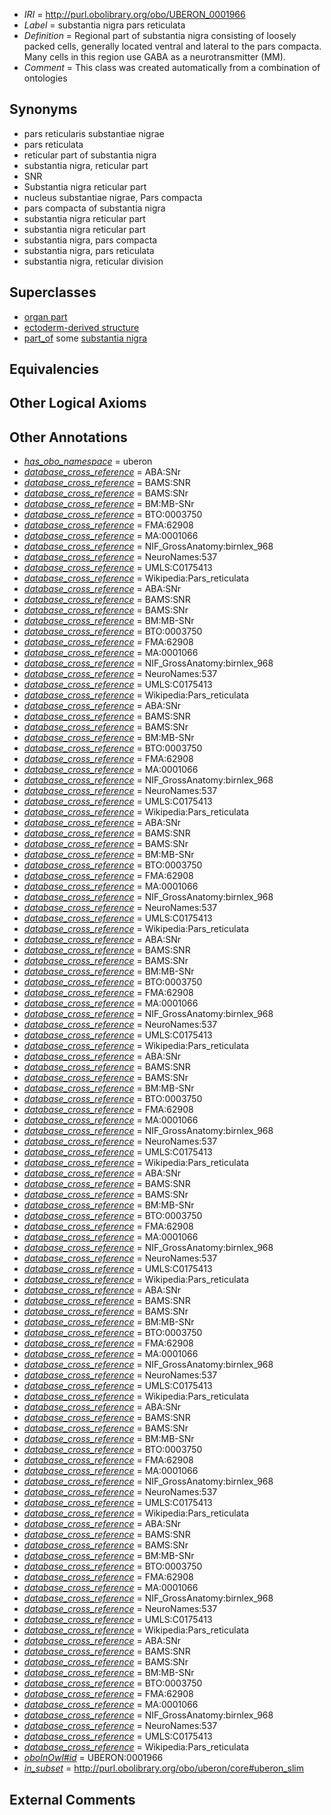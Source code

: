  * *IRI* = http://purl.obolibrary.org/obo/UBERON_0001966
 * *Label* = substantia nigra pars reticulata
 * *Definition* = Regional part of substantia nigra consisting of loosely packed cells, generally located ventral and lateral to the pars compacta. Many cells in this region use GABA as a neurotransmitter (MM).
 * *Comment* = This class was created automatically from a combination of ontologies

## Synonyms

 * pars reticularis substantiae nigrae
 * pars reticulata
 * reticular part of substantia nigra
 * substantia nigra, reticular part
 * SNR
 * Substantia nigra reticular part
 * nucleus substantiae nigrae, Pars compacta
 * pars compacta of substantia nigra
 * substantia nigra reticular part
 * substantia nigra reticular part
 * substantia nigra, pars compacta
 * substantia nigra, pars reticulata
 * substantia nigra, reticular division

## Superclasses

 * [organ part](../../UBERON/64/UBERON_0000064.md)
 * [ectoderm-derived structure](../../UBERON/21/UBERON_0004121.md)
 * [part_of](../../BFO/50/BFO_0000050.md) some [substantia nigra](../../UBERON/38/UBERON_0002038.md)

## Equivalencies


## Other Logical Axioms


## Other Annotations

 * *[has_obo_namespace](../../ce/oboInOwl#hasOBONamespace.md)* = uberon
 * *[database_cross_reference](../../ef/oboInOwl#hasDbXref.md)* = ABA:SNr
 * *[database_cross_reference](../../ef/oboInOwl#hasDbXref.md)* = BAMS:SNR
 * *[database_cross_reference](../../ef/oboInOwl#hasDbXref.md)* = BAMS:SNr
 * *[database_cross_reference](../../ef/oboInOwl#hasDbXref.md)* = BM:MB-SNr
 * *[database_cross_reference](../../ef/oboInOwl#hasDbXref.md)* = BTO:0003750
 * *[database_cross_reference](../../ef/oboInOwl#hasDbXref.md)* = FMA:62908
 * *[database_cross_reference](../../ef/oboInOwl#hasDbXref.md)* = MA:0001066
 * *[database_cross_reference](../../ef/oboInOwl#hasDbXref.md)* = NIF_GrossAnatomy:birnlex_968
 * *[database_cross_reference](../../ef/oboInOwl#hasDbXref.md)* = NeuroNames:537
 * *[database_cross_reference](../../ef/oboInOwl#hasDbXref.md)* = UMLS:C0175413
 * *[database_cross_reference](../../ef/oboInOwl#hasDbXref.md)* = Wikipedia:Pars_reticulata
 * *[database_cross_reference](../../ef/oboInOwl#hasDbXref.md)* = ABA:SNr
 * *[database_cross_reference](../../ef/oboInOwl#hasDbXref.md)* = BAMS:SNR
 * *[database_cross_reference](../../ef/oboInOwl#hasDbXref.md)* = BAMS:SNr
 * *[database_cross_reference](../../ef/oboInOwl#hasDbXref.md)* = BM:MB-SNr
 * *[database_cross_reference](../../ef/oboInOwl#hasDbXref.md)* = BTO:0003750
 * *[database_cross_reference](../../ef/oboInOwl#hasDbXref.md)* = FMA:62908
 * *[database_cross_reference](../../ef/oboInOwl#hasDbXref.md)* = MA:0001066
 * *[database_cross_reference](../../ef/oboInOwl#hasDbXref.md)* = NIF_GrossAnatomy:birnlex_968
 * *[database_cross_reference](../../ef/oboInOwl#hasDbXref.md)* = NeuroNames:537
 * *[database_cross_reference](../../ef/oboInOwl#hasDbXref.md)* = UMLS:C0175413
 * *[database_cross_reference](../../ef/oboInOwl#hasDbXref.md)* = Wikipedia:Pars_reticulata
 * *[database_cross_reference](../../ef/oboInOwl#hasDbXref.md)* = ABA:SNr
 * *[database_cross_reference](../../ef/oboInOwl#hasDbXref.md)* = BAMS:SNR
 * *[database_cross_reference](../../ef/oboInOwl#hasDbXref.md)* = BAMS:SNr
 * *[database_cross_reference](../../ef/oboInOwl#hasDbXref.md)* = BM:MB-SNr
 * *[database_cross_reference](../../ef/oboInOwl#hasDbXref.md)* = BTO:0003750
 * *[database_cross_reference](../../ef/oboInOwl#hasDbXref.md)* = FMA:62908
 * *[database_cross_reference](../../ef/oboInOwl#hasDbXref.md)* = MA:0001066
 * *[database_cross_reference](../../ef/oboInOwl#hasDbXref.md)* = NIF_GrossAnatomy:birnlex_968
 * *[database_cross_reference](../../ef/oboInOwl#hasDbXref.md)* = NeuroNames:537
 * *[database_cross_reference](../../ef/oboInOwl#hasDbXref.md)* = UMLS:C0175413
 * *[database_cross_reference](../../ef/oboInOwl#hasDbXref.md)* = Wikipedia:Pars_reticulata
 * *[database_cross_reference](../../ef/oboInOwl#hasDbXref.md)* = ABA:SNr
 * *[database_cross_reference](../../ef/oboInOwl#hasDbXref.md)* = BAMS:SNR
 * *[database_cross_reference](../../ef/oboInOwl#hasDbXref.md)* = BAMS:SNr
 * *[database_cross_reference](../../ef/oboInOwl#hasDbXref.md)* = BM:MB-SNr
 * *[database_cross_reference](../../ef/oboInOwl#hasDbXref.md)* = BTO:0003750
 * *[database_cross_reference](../../ef/oboInOwl#hasDbXref.md)* = FMA:62908
 * *[database_cross_reference](../../ef/oboInOwl#hasDbXref.md)* = MA:0001066
 * *[database_cross_reference](../../ef/oboInOwl#hasDbXref.md)* = NIF_GrossAnatomy:birnlex_968
 * *[database_cross_reference](../../ef/oboInOwl#hasDbXref.md)* = NeuroNames:537
 * *[database_cross_reference](../../ef/oboInOwl#hasDbXref.md)* = UMLS:C0175413
 * *[database_cross_reference](../../ef/oboInOwl#hasDbXref.md)* = Wikipedia:Pars_reticulata
 * *[database_cross_reference](../../ef/oboInOwl#hasDbXref.md)* = ABA:SNr
 * *[database_cross_reference](../../ef/oboInOwl#hasDbXref.md)* = BAMS:SNR
 * *[database_cross_reference](../../ef/oboInOwl#hasDbXref.md)* = BAMS:SNr
 * *[database_cross_reference](../../ef/oboInOwl#hasDbXref.md)* = BM:MB-SNr
 * *[database_cross_reference](../../ef/oboInOwl#hasDbXref.md)* = BTO:0003750
 * *[database_cross_reference](../../ef/oboInOwl#hasDbXref.md)* = FMA:62908
 * *[database_cross_reference](../../ef/oboInOwl#hasDbXref.md)* = MA:0001066
 * *[database_cross_reference](../../ef/oboInOwl#hasDbXref.md)* = NIF_GrossAnatomy:birnlex_968
 * *[database_cross_reference](../../ef/oboInOwl#hasDbXref.md)* = NeuroNames:537
 * *[database_cross_reference](../../ef/oboInOwl#hasDbXref.md)* = UMLS:C0175413
 * *[database_cross_reference](../../ef/oboInOwl#hasDbXref.md)* = Wikipedia:Pars_reticulata
 * *[database_cross_reference](../../ef/oboInOwl#hasDbXref.md)* = ABA:SNr
 * *[database_cross_reference](../../ef/oboInOwl#hasDbXref.md)* = BAMS:SNR
 * *[database_cross_reference](../../ef/oboInOwl#hasDbXref.md)* = BAMS:SNr
 * *[database_cross_reference](../../ef/oboInOwl#hasDbXref.md)* = BM:MB-SNr
 * *[database_cross_reference](../../ef/oboInOwl#hasDbXref.md)* = BTO:0003750
 * *[database_cross_reference](../../ef/oboInOwl#hasDbXref.md)* = FMA:62908
 * *[database_cross_reference](../../ef/oboInOwl#hasDbXref.md)* = MA:0001066
 * *[database_cross_reference](../../ef/oboInOwl#hasDbXref.md)* = NIF_GrossAnatomy:birnlex_968
 * *[database_cross_reference](../../ef/oboInOwl#hasDbXref.md)* = NeuroNames:537
 * *[database_cross_reference](../../ef/oboInOwl#hasDbXref.md)* = UMLS:C0175413
 * *[database_cross_reference](../../ef/oboInOwl#hasDbXref.md)* = Wikipedia:Pars_reticulata
 * *[database_cross_reference](../../ef/oboInOwl#hasDbXref.md)* = ABA:SNr
 * *[database_cross_reference](../../ef/oboInOwl#hasDbXref.md)* = BAMS:SNR
 * *[database_cross_reference](../../ef/oboInOwl#hasDbXref.md)* = BAMS:SNr
 * *[database_cross_reference](../../ef/oboInOwl#hasDbXref.md)* = BM:MB-SNr
 * *[database_cross_reference](../../ef/oboInOwl#hasDbXref.md)* = BTO:0003750
 * *[database_cross_reference](../../ef/oboInOwl#hasDbXref.md)* = FMA:62908
 * *[database_cross_reference](../../ef/oboInOwl#hasDbXref.md)* = MA:0001066
 * *[database_cross_reference](../../ef/oboInOwl#hasDbXref.md)* = NIF_GrossAnatomy:birnlex_968
 * *[database_cross_reference](../../ef/oboInOwl#hasDbXref.md)* = NeuroNames:537
 * *[database_cross_reference](../../ef/oboInOwl#hasDbXref.md)* = UMLS:C0175413
 * *[database_cross_reference](../../ef/oboInOwl#hasDbXref.md)* = Wikipedia:Pars_reticulata
 * *[database_cross_reference](../../ef/oboInOwl#hasDbXref.md)* = ABA:SNr
 * *[database_cross_reference](../../ef/oboInOwl#hasDbXref.md)* = BAMS:SNR
 * *[database_cross_reference](../../ef/oboInOwl#hasDbXref.md)* = BAMS:SNr
 * *[database_cross_reference](../../ef/oboInOwl#hasDbXref.md)* = BM:MB-SNr
 * *[database_cross_reference](../../ef/oboInOwl#hasDbXref.md)* = BTO:0003750
 * *[database_cross_reference](../../ef/oboInOwl#hasDbXref.md)* = FMA:62908
 * *[database_cross_reference](../../ef/oboInOwl#hasDbXref.md)* = MA:0001066
 * *[database_cross_reference](../../ef/oboInOwl#hasDbXref.md)* = NIF_GrossAnatomy:birnlex_968
 * *[database_cross_reference](../../ef/oboInOwl#hasDbXref.md)* = NeuroNames:537
 * *[database_cross_reference](../../ef/oboInOwl#hasDbXref.md)* = UMLS:C0175413
 * *[database_cross_reference](../../ef/oboInOwl#hasDbXref.md)* = Wikipedia:Pars_reticulata
 * *[database_cross_reference](../../ef/oboInOwl#hasDbXref.md)* = ABA:SNr
 * *[database_cross_reference](../../ef/oboInOwl#hasDbXref.md)* = BAMS:SNR
 * *[database_cross_reference](../../ef/oboInOwl#hasDbXref.md)* = BAMS:SNr
 * *[database_cross_reference](../../ef/oboInOwl#hasDbXref.md)* = BM:MB-SNr
 * *[database_cross_reference](../../ef/oboInOwl#hasDbXref.md)* = BTO:0003750
 * *[database_cross_reference](../../ef/oboInOwl#hasDbXref.md)* = FMA:62908
 * *[database_cross_reference](../../ef/oboInOwl#hasDbXref.md)* = MA:0001066
 * *[database_cross_reference](../../ef/oboInOwl#hasDbXref.md)* = NIF_GrossAnatomy:birnlex_968
 * *[database_cross_reference](../../ef/oboInOwl#hasDbXref.md)* = NeuroNames:537
 * *[database_cross_reference](../../ef/oboInOwl#hasDbXref.md)* = UMLS:C0175413
 * *[database_cross_reference](../../ef/oboInOwl#hasDbXref.md)* = Wikipedia:Pars_reticulata
 * *[database_cross_reference](../../ef/oboInOwl#hasDbXref.md)* = ABA:SNr
 * *[database_cross_reference](../../ef/oboInOwl#hasDbXref.md)* = BAMS:SNR
 * *[database_cross_reference](../../ef/oboInOwl#hasDbXref.md)* = BAMS:SNr
 * *[database_cross_reference](../../ef/oboInOwl#hasDbXref.md)* = BM:MB-SNr
 * *[database_cross_reference](../../ef/oboInOwl#hasDbXref.md)* = BTO:0003750
 * *[database_cross_reference](../../ef/oboInOwl#hasDbXref.md)* = FMA:62908
 * *[database_cross_reference](../../ef/oboInOwl#hasDbXref.md)* = MA:0001066
 * *[database_cross_reference](../../ef/oboInOwl#hasDbXref.md)* = NIF_GrossAnatomy:birnlex_968
 * *[database_cross_reference](../../ef/oboInOwl#hasDbXref.md)* = NeuroNames:537
 * *[database_cross_reference](../../ef/oboInOwl#hasDbXref.md)* = UMLS:C0175413
 * *[database_cross_reference](../../ef/oboInOwl#hasDbXref.md)* = Wikipedia:Pars_reticulata
 * *[database_cross_reference](../../ef/oboInOwl#hasDbXref.md)* = ABA:SNr
 * *[database_cross_reference](../../ef/oboInOwl#hasDbXref.md)* = BAMS:SNR
 * *[database_cross_reference](../../ef/oboInOwl#hasDbXref.md)* = BAMS:SNr
 * *[database_cross_reference](../../ef/oboInOwl#hasDbXref.md)* = BM:MB-SNr
 * *[database_cross_reference](../../ef/oboInOwl#hasDbXref.md)* = BTO:0003750
 * *[database_cross_reference](../../ef/oboInOwl#hasDbXref.md)* = FMA:62908
 * *[database_cross_reference](../../ef/oboInOwl#hasDbXref.md)* = MA:0001066
 * *[database_cross_reference](../../ef/oboInOwl#hasDbXref.md)* = NIF_GrossAnatomy:birnlex_968
 * *[database_cross_reference](../../ef/oboInOwl#hasDbXref.md)* = NeuroNames:537
 * *[database_cross_reference](../../ef/oboInOwl#hasDbXref.md)* = UMLS:C0175413
 * *[database_cross_reference](../../ef/oboInOwl#hasDbXref.md)* = Wikipedia:Pars_reticulata
 * *[oboInOwl#id](../../id/oboInOwl#id.md)* = UBERON:0001966
 * *[in_subset](../../et/oboInOwl#inSubset.md)* = http://purl.obolibrary.org/obo/uberon/core#uberon_slim

## External Comments

